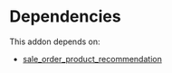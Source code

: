 # Dependencies

This addon depends on:

- [sale_order_product_recommendation](https://github.com/bringout/oca-workflow-process)
